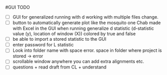 #GUI TODO

- [ ] GUI for generalized running with d working with multiple files change. 
- [ ] button to automatically generate plot like the mosquito one Chab made with Excel in the GUI when running generalize d statistic (d-statistic value (y), location of window (X)) colored by true and false
- [ ] be able to import a stored statistic to the GUI
- [ ] enter password for L statistic 
- [ ] Look into folder name with space error. space in folder where project is stored -> error
- [ ] scrollable window anywhere you can add extra alignments etc.
- [ ] questions + read draft from CL + understand